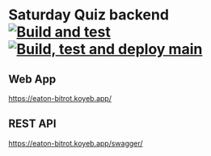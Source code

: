 # Saturday Quiz backend [![Build and test](https://github.com/markwhitaker/saturday-quiz-web/actions/workflows/build-and-test.yml/badge.svg)](https://github.com/markwhitaker/saturday-quiz-web/actions/workflows/build-and-test.yml) [![Build, test and deploy main](https://github.com/markwhitaker/saturday-quiz-web/actions/workflows/build-test-and-deploy-main.yml/badge.svg)](https://github.com/markwhitaker/saturday-quiz-web/actions/workflows/build-test-and-deploy-main.yml)

## Web App

https://eaton-bitrot.koyeb.app/

## REST API

https://eaton-bitrot.koyeb.app/swagger/
